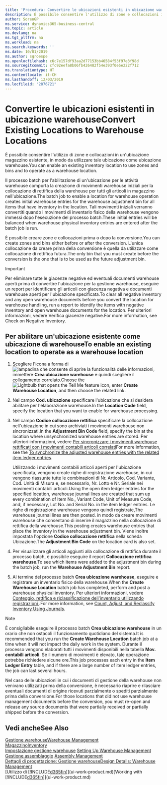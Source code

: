 ```yaml
---
title: 'Procedura: Convertire le ubicazioni esistenti in ubicazione warehouse | Documenti Microsoft'
description: È possibile consentire l'utilizzo di zone e collocazioni in un'ubicazione magazzino esistente, in modo da utilizzare tale ubicazione come ubicazione warehouse.
author: SorenGP
ms.service: dynamics365-business-central
ms.topic: article
ms.devlang: na
ms.tgt_pltfrm: na
ms.workload: na
ms.search.keywords: ''
ms.date: 10/01/2019
ms.author: sgroespe
ms.openlocfilehash: c6c7e157df93aa2d77153bb46584f53f97e3f98d
ms.sourcegitcommit: cfc92eefa8b06fb426482f54e393f0e6e222f712
ms.translationtype: HT
ms.contentlocale: it-CH
ms.lasthandoff: 12/03/2019
ms.locfileid: "2876721"
---
```

# <a name="convert-existing-locations-to-warehouse-locations"></a><span data-ttu-id="1a82d-103">Convertire le ubicazioni esistenti in ubicazione warehouse</span><span class="sxs-lookup"><span data-stu-id="1a82d-103">Convert Existing Locations to Warehouse Locations</span></span>
<span data-ttu-id="1a82d-104">È possibile consentire l'utilizzo di zone e collocazioni in un'ubicazione magazzino esistente, in modo da utilizzare tale ubicazione come ubicazione warehouse.</span><span class="sxs-lookup"><span data-stu-id="1a82d-104">You can enable an existing inventory location to use zones and bins and to operate as a warehouse location.</span></span>  

<span data-ttu-id="1a82d-105">Il processo batch per l'abilitazione di un'ubicazione per le attività warehouse comporta la creazione di movimenti warehouse iniziali per la collocazione di rettifica della warehouse per tutti gli articoli in magazzino nell'ubicazione.</span><span class="sxs-lookup"><span data-stu-id="1a82d-105">The batch job to enable a location for warehouse operation creates initial warehouse entries for the warehouse adjustment bin for all items that have inventory in the location.</span></span> <span data-ttu-id="1a82d-106">Tali movimenti iniziali verranno convertiti quando i movimenti di inventario fisico della warehouse vengono immessi dopo l'esecuzione del processo batch.</span><span class="sxs-lookup"><span data-stu-id="1a82d-106">These initial entries will be balanced when warehouse physical inventory entries are entered after the batch job is run.</span></span>  

<span data-ttu-id="1a82d-107">È possibile creare zone e collocazioni prima o dopo la conversione.</span><span class="sxs-lookup"><span data-stu-id="1a82d-107">You can create zones and bins either before or after the conversion.</span></span> <span data-ttu-id="1a82d-108">L'unica collocazione da creare prima della conversione è quella da utilizzare come collocazione di rettifica futura.</span><span class="sxs-lookup"><span data-stu-id="1a82d-108">The only bin that you must create before the conversion is the one that is to be used as the future adjustment bin.</span></span>  

> [!IMPORTANT]  
>  <span data-ttu-id="1a82d-109">Per eliminare tutte le giacenze negative ed eventuali documenti warehouse aperti prima di convertire l'ubicazione per la gestione warehouse, eseguire un report per identificare gli articoli con giacenza negativa e documenti warehouse aperti per l'ubicazione specificata.</span><span class="sxs-lookup"><span data-stu-id="1a82d-109">To clear all negative inventory and any open warehouse documents before you convert the location for warehouse handling, run a report to identify the items with negative inventory and open warehouse documents for the location.</span></span> <span data-ttu-id="1a82d-110">Per ulteriori informazioni, vedere Verifica giacenze negative.</span><span class="sxs-lookup"><span data-stu-id="1a82d-110">For more information, see Check on Negative Inventory.</span></span>  

## <a name="to-enable-an-existing-location-to-operate-as-a-warehouse-location"></a><span data-ttu-id="1a82d-111">Per abilitare un'ubicazione esistente come ubicazione di warehouse</span><span class="sxs-lookup"><span data-stu-id="1a82d-111">To enable an existing location to operate as a warehouse location</span></span>  
1.  <span data-ttu-id="1a82d-112">Scegliere l'icona a forma di ![lampadina che consente di aprire la funzionalità delle informazioni](media/ui-search/search_small.png "Informazioni sull'operazione che si desidera eseguire"), immettere **Crea ubicazione warehouse** e quindi scegliere il collegamento correlato.</span><span class="sxs-lookup"><span data-stu-id="1a82d-112">Choose the ![Lightbulb that opens the Tell Me feature](media/ui-search/search_small.png "Tell me what you want to do") icon, enter **Create Warehouse Location**, and then choose the related link.</span></span>  
2.  <span data-ttu-id="1a82d-113">Nel campo **Cod. ubicazione** specificare l'ubicazione che si desidera abilitare per l'elaborazione warehouse.</span><span class="sxs-lookup"><span data-stu-id="1a82d-113">In the **Location Code** field, specify the location that you want to enable for warehouse processing.</span></span>  
3.  <span data-ttu-id="1a82d-114">Nel campo **Codice collocazione rettifica** specificare la collocazione nell'ubicazione in cui sono archiviati i movimenti warehouse non sincronizzati.</span><span class="sxs-lookup"><span data-stu-id="1a82d-114">In the **Adjustment Bin Code** field, specify the bin at the location where unsynchronized warehouse entries are stored.</span></span> <span data-ttu-id="1a82d-115">Per ulteriori informazioni, vedere [Per sincronizzare i movimenti warehouse rettificati con i movimenti contabili articoli correlati](inventory-how-count-adjust-reclassify.md#to-synchronize-the-adjusted-warehouse-entries-with-the-related-item-ledger-entries)</span><span class="sxs-lookup"><span data-stu-id="1a82d-115">For more information, see the [To synchronize the adjusted warehouse entries with the related item ledger entries](inventory-how-count-adjust-reclassify.md#to-synchronize-the-adjusted-warehouse-entries-with-the-related-item-ledger-entries).</span></span>  

    <span data-ttu-id="1a82d-116">Utilizzando i movimenti contabili articoli aperti per l'ubicazione specificata, vengono create righe di registrazione warehouse, in cui vengono riassunte tutte le combinazioni di Nr. Articolo, Cod. Variante, Cod. Unità di Misura e, se necessario, Nr. Lotto e Nr. Seriale nei movimenti contabili articoli.</span><span class="sxs-lookup"><span data-stu-id="1a82d-116">Using the open item ledger entries for the specified location, warehouse journal lines are created that sum up every combination of Item No., Variant Code, Unit of Measure Code, and, if necessary, Lot No. and Serial No. in the item ledger entries.</span></span> <span data-ttu-id="1a82d-117">Le righe di registrazione warehouse vengono quindi registrate,</span><span class="sxs-lookup"><span data-stu-id="1a82d-117">The warehouse journal lines are then posted.</span></span> <span data-ttu-id="1a82d-118">in modo da creare movimenti warehouse che consentano di inserire il magazzino nella collocazione di rettifica della warehouse.</span><span class="sxs-lookup"><span data-stu-id="1a82d-118">This posting creates warehouse entries that place the inventory in the warehouse adjustment bin.</span></span> <span data-ttu-id="1a82d-119">Viene inoltre impostata l'opzione **Codice collocazione rettifica** nella scheda Ubicazione.</span><span class="sxs-lookup"><span data-stu-id="1a82d-119">The **Adjustment Bin Code** on the location card is also set.</span></span>  

4.  <span data-ttu-id="1a82d-120">Per visualizzare gli articoli aggiunti alla collocazione di rettifica durante il processo batch, è possibile eseguire il report **Collocazione rettifica warehouse**.</span><span class="sxs-lookup"><span data-stu-id="1a82d-120">To see which items were added to the adjustment bin during the batch job, run the **Warehouse Adjustment Bin** report.</span></span>  
5.  <span data-ttu-id="1a82d-121">Al termine del processo batch **Crea ubicazione warehouse**, eseguire e registrare un inventario fisico della warehouse.</span><span class="sxs-lookup"><span data-stu-id="1a82d-121">When the **Create Warehouse Location** batch job has completed, perform and post a warehouse physical inventory.</span></span> <span data-ttu-id="1a82d-122">Per ulteriori informazioni, vedere [Conteggio, rettifica e riclassificazione dell'inventario utilizzando registrazioni ](inventory-how-count-adjust-reclassify.md).</span><span class="sxs-lookup"><span data-stu-id="1a82d-122">For more information, see [Count, Adjust, and Reclassify Inventory Using Journals](inventory-how-count-adjust-reclassify.md).</span></span>  

> [!NOTE]  
>  <span data-ttu-id="1a82d-123">È consigliabile eseguire il processo batch **Crea ubicazione warehouse** in un orario che non ostacoli il funzionamento quotidiano del sistema.</span><span class="sxs-lookup"><span data-stu-id="1a82d-123">It is recommended that you run the **Create Warehouse Location** batch job at a time when it will not impact the daily work in the system.</span></span> <span data-ttu-id="1a82d-124">Durante il processo vengono elaborati tutti i movimenti disponibili nella tabella **Mov. contabili articoli**. Se il numero di movimenti è elevato, tale operazione potrebbe richiedere alcune ore.</span><span class="sxs-lookup"><span data-stu-id="1a82d-124">This job processes each entry in the **Item Ledger Entry** table, and if there are a large number of item ledger entries, the job can last several hours.</span></span>  

 <span data-ttu-id="1a82d-125">Nel caso delle ubicazioni in cui i documenti di gestione della warehouse non venivano utilizzati prima della conversione, è necessario riaprire e rilasciare eventuali documenti di origine ricevuti parzialmente o spediti parzialmente prima della conversione.</span><span class="sxs-lookup"><span data-stu-id="1a82d-125">For those locations that did not use warehouse management documents before the conversion, you must re-open and release any source documents that were partially received or partially shipped before the conversion.</span></span>  

## <a name="see-also"></a><span data-ttu-id="1a82d-126">Vedi anche</span><span class="sxs-lookup"><span data-stu-id="1a82d-126">See Also</span></span>  
[<span data-ttu-id="1a82d-127">Gestione warehouse</span><span class="sxs-lookup"><span data-stu-id="1a82d-127">Warehouse Management</span></span>](warehouse-manage-warehouse.md)  
[<span data-ttu-id="1a82d-128">Magazzino</span><span class="sxs-lookup"><span data-stu-id="1a82d-128">Inventory</span></span>](inventory-manage-inventory.md)  
<span data-ttu-id="1a82d-129">[Impostazione gestione warehouse](warehouse-setup-warehouse.md)   </span><span class="sxs-lookup"><span data-stu-id="1a82d-129">[Setting Up Warehouse Management](warehouse-setup-warehouse.md)   </span></span>  
<span data-ttu-id="1a82d-130">[Gestione assemblaggio](assembly-assemble-items.md)  </span><span class="sxs-lookup"><span data-stu-id="1a82d-130">[Assembly Management](assembly-assemble-items.md)  </span></span>  
[<span data-ttu-id="1a82d-131">Dettagli di progettazione: Gestione warehouse</span><span class="sxs-lookup"><span data-stu-id="1a82d-131">Design Details: Warehouse Management</span></span>](design-details-warehouse-management.md)  
<span data-ttu-id="1a82d-132">[Utilizzo di [!INCLUDE[d365fin](includes/d365fin_md.md)]](ui-work-product.md)</span><span class="sxs-lookup"><span data-stu-id="1a82d-132">[Working with [!INCLUDE[d365fin](includes/d365fin_md.md)]](ui-work-product.md)</span></span>
